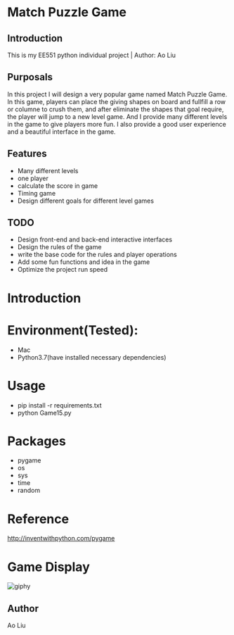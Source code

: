Match Puzzle Game
======


Introduction
------
This is my EE551 python individual project | Author: Ao Liu

Purposals
------
In this project I will design a very popular game named Match Puzzle Game. In this game, players can place the giving shapes on board and fullfill a row or columne to crush them, and after eliminate the shapes that goal require, the player will jump to a new level game. And I provide many  different levels in the game to give players more fun. I also provide a good user experience and a beautiful interface in the game.

Features
------
* Many different levels
* one player
* calculate the score in game
* Timing game
* Design different goals for different level games

TODO
------
* Design front-end and back-end interactive interfaces
* Design the rules of the game
* write the base code for the rules and player operations
* Add some fun functions and idea in the game
* Optimize the project run speed

# Introduction


# Environment(Tested):
- Mac
- Python3.7(have installed necessary dependencies)

# Usage
- pip install -r requirements.txt
- python Game15.py

# Packages
- pygame
- os
- sys
- time
- random

# Reference
http://inventwithpython.com/pygame

# Game Display
![giphy](effect/running.gif)

Author
------
Ao Liu

